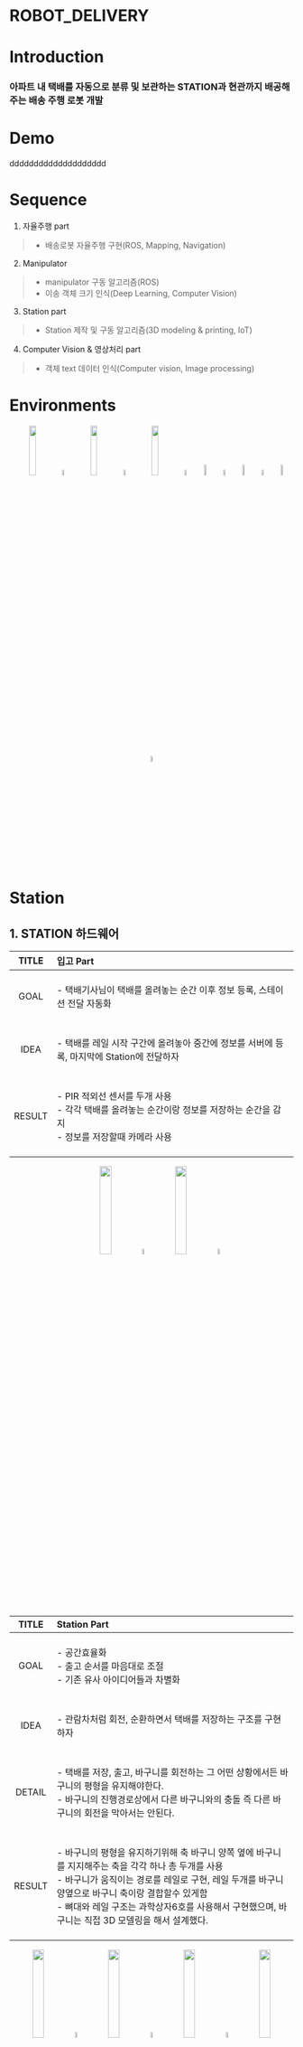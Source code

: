 ROBOT_DELIVERY
=========
Introduction
=========
### 아파트 내 택배를 자동으로 분류 및 보관하는 STATION과 현관까지 배공해주는 배송 주행 로봇 개발
# Demo
dddddddddddddddddddd
# Sequence
1. 자율주행 part
> * 배송로봇 자율주행 구현(ROS, Mapping, Navigation)
2. Manipulator
> * manipulator 구동 알고리즘(ROS)
> * 이송 객체 크기 인식(Deep Learning, Computer Vision)
3. Station part
> * Station 제작 및 구동 알고리즘(3D modeling & printing, IoT)
4. Computer Vision & 영상처리 part
> * 객체 text 데이터 인식(Computer vision, Image processing)
# Environments
<div align="center">
  <a>
    <img src="https://github.com/addinedu-ros-2nd/robot-repo-1/assets/132206474/c5d1ed7c-905f-48e6-a4e4-0cad3d4f0f35" width="15%" /></a> 
  <img src="https://github.com/ultralytics/assets/raw/main/social/logo-transparent.png" width="5%" alt="" />

  <a>
    <img src="https://github.com/addinedu-ros-2nd/robot-repo-1/assets/132206474/a8c8ff1d-4b09-4ee2-997a-39cebda308e8" width="15%" /></a> 
  <img src="https://github.com/ultralytics/assets/raw/main/social/logo-transparent.png" width="5%" alt="" />

  <a>
    <img src="https://github.com/addinedu-ros-2nd/robot-repo-1/assets/132206474/5f791e00-8687-4b88-ae2a-63cf7c4d0fa8" width="15%" /></a> 
  <img src="https://github.com/ultralytics/assets/raw/main/social/logo-transparent.png" width="5%" alt="" />

  <a>
    <img src="https://github.com/addinedu-ros-2nd/robot-repo-1/assets/132206474/31c6515f-a85c-4e3b-bfeb-5d5ee8533792" width="7%" /></a> 
  <img src="https://github.com/ultralytics/assets/raw/main/social/logo-transparent.png" width="5%" alt="" />
  
  <a>
    <img src="https://github.com/ultralytics/yolov5/releases/download/v1.0/logo-docker-small.png" width="7%" /></a>
  <img src="https://github.com/ultralytics/assets/raw/main/social/logo-transparent.png" width="5%" alt="" />
  
  <a>
    <img src="https://github.com/ultralytics/yolov5/releases/download/v1.0/logo-aws-small.png" width="7%" /></a>
  <img src="https://github.com/ultralytics/assets/raw/main/social/logo-transparent.png" width="5%" alt="" />

</div>

# Station
## 1. STATION 하드웨어


| TITLE | 입고 Part |
|:---:|:-----------------------|
| GOAL | <br>- 택배기사님이 택배를 올려놓는 순간 이후 정보 등록, 스테이션 전달 자동화 <br><br> |
| IDEA | <br>- 택배를 레일 시작 구간에 올려놓아 중간에 정보를 서버에 등록, 마지막에 Station에 전달하자 <br><br> |
| RESULT | <br>- PIR 적외선 센서를 두개 사용 <br> - 각각 택배를 올려놓는 순간이랑 정보를 저장하는 순간을 감지 <br> - 정보를 저장할때 카메라 사용 <br><br> |

<div align="center">
  <a>
    <img src="https://github.com/addinedu-ros-2nd/robot-repo-1/assets/140477483/dcff9c37-9f38-49cc-872f-e5e4adbc7f57" width="20%" /></a>
  <img src="https://github.com/ultralytics/assets/raw/main/social/logo-transparent.png" width="5%" alt="" />

<a>
    <img src="https://github.com/addinedu-ros-2nd/robot-repo-1/assets/140477483/3c4696ca-144e-4edf-9bf6-c5ce3bf0b5e5" width="20%" /></a>
  <img src="https://github.com/ultralytics/assets/raw/main/social/logo-transparent.png" width="5%" alt="" />

  

  </div>

| TITLE |  Station Part |
|:---:|:----------------------|
| GOAL | <br>- 공간효율화 <br> - 출고 순서를 마음대로 조절 <br> - 기존 유사 아이디어들과 차별화<br><br>|
| IDEA | <br>- 관람차처럼 회전, 순환하면서 택배를 저장하는 구조를 구현하자 <br><br>|
| DETAIL | <br>- 택배를 저장, 출고, 바구니를 회전하는 그 어떤 상황에서든 바구니의 평형을 유지해야한다. <br> - 바구니의 진행경로상에서 다른 바구니와의 충돌 즉 다른 바구니의 회전을 막아서는 안된다. <br> <br>|
| RESULT | <br>- 바구니의 평형을 유지하기위해 축 바구니 양쪽 옆에 바구니를 지지해주는 축을 각각 하나 총 두개를 사용 <br> - 바구니가 움직이는 경로를 레일로 구현, 레일 두개를 바구니 양옆으로 바구니 축이랑 결합할수 있게함 <br> - 뼈대와 레일 구조는 과학상자6호를 사용해서 구현했으며, 바구니는 직접 3D 모델링을 해서 설계했다. <br><br>|

<div align="center">
  <a>
    <img src="https://github.com/addinedu-ros-2nd/robot-repo-1/assets/140477483/ba506897-1435-4688-b4a1-dcf31c32a36a" width="20%" /></a>
  <img src="https://github.com/ultralytics/assets/raw/main/social/logo-transparent.png" width="5%" alt="" />

  <a>
    <img src="https://github.com/addinedu-ros-2nd/robot-repo-1/assets/140477483/74ddc5f0-5b8a-4d89-9295-5c3cc4e814eb" width="20%" /></a>
  <img src="https://github.com/ultralytics/assets/raw/main/social/logo-transparent.png" width="5%" alt="" />

  <a>
    <img src="https://github.com/addinedu-ros-2nd/robot-repo-1/assets/140477483/b32db026-1fdc-400c-884c-a8378d228212" width="20%" /></a>
  <img src="https://github.com/ultralytics/assets/raw/main/social/logo-transparent.png" width="5%" alt="" />

  <a>
    <img src="https://github.com/addinedu-ros-2nd/robot-repo-1/assets/140477483/aa3a01b7-b49f-45b4-8b51-16ffe0ca75d8" width="20%" /></a>
  <img src="https://github.com/ultralytics/assets/raw/main/social/logo-transparent.png" width="5%" alt="" />
  
</div>
 
<div align="center">

  <a>
    <img src="https://github.com/addinedu-ros-2nd/robot-repo-1/assets/140477483/efb97d7e-ac65-4343-9d41-62740af63a02" width="50%" /></a>
    
</div>




##### 결과
> * 바구니의 평형을 유지하기위해 축 바구니 양쪽 옆에 바구니를 지지해주는 축을 각각 하나 총 두개를 사용
> * 바구니가 움직이는 경로를 레일로 구현, 레일 두개를 바구니 양옆으로 바구니 축이랑 결합할수 있게 함
> * 뼈대와 레일 구조는 과학상자6호를 사용해서 구현했으며, 바구니는 직접 3D 모델링을 해서 설계했다.
>
#### 주요 구성품
> * 과학상자 6호
> * PIR 센서 두개
> * 초음파 센서
> * DC 모터
> * 엔코더장착형 감속기어모터 IG-28GM+Encoder 01 TYPE
> * L298n 모터드라이버

## 2. 소프트웨어

구성한 하드웨어를 다루기 위해 선택한 수단은 아두이노랑 ROS2다. 아두이노를 통해 센서들의 정보를 처리하면서 모터 두개를 제어하고, 택배 정보를 입력하는 수단인 카메라랑 정보를 주고 받기 위해 ROS2를 사용했다.

 <pre><code>
   // 아두이노로부터 정보를 받아와 subscriber에게 정보를 발행하는 publisher 실행코드
   ros2 run arduino_station arduino_publisher --ros-args --params-file ~/final_ws/src/arduino_station/param/arduino_config.yaml
 </code></pre>

 
<pre><code>
  // publisher로부터 정보를 받아 카메라를 실행하고 층 수 정보를 아두이노에게 전달하는 subscriber 실행코드 
  ros2 run arduino_station arduino_subscriber --ros-args --params-file ~/final_ws/src/arduino_station/param/arduino_config.yaml
</code></pre>











  

